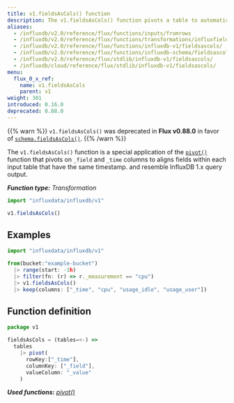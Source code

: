 ```yaml
---
title: v1.fieldsAsCols() function
description: The v1.fieldsAsCols() function pivots a table to automatically align fields within each input table that have the same timestamp.
aliases:
  - /influxdb/v2.0/reference/flux/functions/inputs/fromrows
  - /influxdb/v2.0/reference/flux/functions/transformations/influxfieldsascols
  - /influxdb/v2.0/reference/flux/functions/influxdb-v1/fieldsascols/
  - /influxdb/v2.0/reference/flux/functions/influxdb-schema/fieldsascols/
  - /influxdb/v2.0/reference/flux/stdlib/influxdb-v1/fieldsascols/
  - /influxdb/cloud/reference/flux/stdlib/influxdb-v1/fieldsascols/
menu:
  flux_0_x_ref:
    name: v1.fieldsAsCols
    parent: v1
weight: 301
introduced: 0.16.0
deprecated: 0.88.0
---
```


{{% warn %}}
`v1.fieldsAsCols()` was deprecated in **Flux v0.88.0** in favor of
[`schema.fieldsAsCols()`](/influxdb/v2.0/reference/flux/stdlib/influxdb-schema/fieldsascols/).
{{% /warn %}}

The `v1.fieldsAsCols()` function is a special application of the
[`pivot()`](/influxdb/v2.0/reference/flux/stdlib/built-in/transformations/pivot/)
function that pivots on `_field` and `_time` columns to aligns fields within each
input table that have the same timestamp. and resemble InfluxDB 1.x query output.

_**Function type:** Transformation_

```js
import "influxdata/influxdb/v1"

v1.fieldsAsCols()
```

## Examples
```js
import "influxdata/influxdb/v1"

from(bucket:"example-bucket")
  |> range(start: -1h)
  |> filter(fn: (r) => r._measurement == "cpu")
  |> v1.fieldsAsCols()
  |> keep(columns: ["_time", "cpu", "usage_idle", "usage_user"])
```

## Function definition
```js
package v1

fieldsAsCols = (tables=<-) =>
  tables
    |> pivot(
      rowKey:["_time"],
      columnKey: ["_field"],
      valueColumn: "_value"
    )
```

_**Used functions:**
[pivot()](/influxdb/v2.0/reference/flux/stdlib/built-in/transformations/pivot)_
